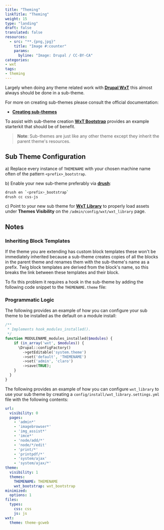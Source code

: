 ```yaml
---
title: "Theming"
linkTitle: "Theming"
weight: 15
type: "landing"
draft: false
translated: false
resources:
  - src: "**.{png,jpg}"
    title: "Image #:counter"
    params:
      byline: "Image: Drupal / CC-BY-CA"
categories:
- wxt
tags:
- theming
---
```


Largely when doing any theme related work with **[Drupal WxT][wxt]** this almost always should be done in a sub-theme.

For more on creating sub-themes please consult the official documentation:

- **[Creating sub-themes][sub-themes]**

To assist with sub-theme creation **[WxT Bootstrap][wxt_bootstrap]** provides an example starterkit that should be of benefit.

> **Note**: Sub-themes are just like any other theme except they inherit the parent theme's resources.

## Sub Theme Configuration

a) Replace every instance of `THEMENAME` with your chosen machine name often of the pattern `<prefix>_bootstrap`.

b) Enable your new sub-theme preferably via **[drush][drush]**:

```sh
drush en `<prefix>_bootstrap`
drush cc css-js
```

c) Point to your new sub theme for **[WxT Library][wxt_library]** to properly load assets under **Themes Visibility** on the `/admin/config/wxt/wxt_library` page.

## Notes

### Inheriting Block Templates

If the theme you are extending has custom block templates these won't be immediately inherited because a sub-theme creates copies of all the blocks in the parent theme and renames them with the sub-theme's name as a prefix. Twig block templates are derived from the block's name, so this breaks the link between these templates and their block.

To fix this problem it requires a hook in the sub-theme by adding the following code snippet to the `THEMENAME.theme` file:

### Programmatic Logic

The following provides an example of how you can configure your sub theme to be installed as the default on a module install:

```php
/**
 * Implements hook_modules_installed().
 */
function MODULENAME_modules_installed($modules) {
    if (in_array('wxt', $modules)) {
      \Drupal::configFactory()
        ->getEditable('system.theme')
        ->set('default', 'THEMENAME')
        ->set('admin', 'claro')
        ->save(TRUE);
    }
  }
}
```

The following provides an example of how you can configure `wxt_library` to use your sub theme by creating a `config/install/wxt_library.settings.yml` file with the following contents:

```yaml
url:
  visibility: 0
  pages:
    - 'admin*'
    - 'imagebrowser*'
    - 'img_assist*'
    - 'imce*'
    - 'node/add/*'
    - 'node/*/edit'
    - 'print/*'
    - 'printpdf/*'
    - 'system/ajax'
    - 'system/ajax/*'
theme:
  visibility: 1
  themes:
    THEMENAME: THEMENAME
    wxt_bootstrap: wxt_bootstrap
minimized:
  options: 1
files:
  types:
    css: css
    js: js
wxt:
  theme: theme-gcweb
```

<!-- Links Referenced -->

[drush]:         https://www.drush.org/latest/
[sub-themes]:    https://www.drupal.org/docs/theming-drupal/creating-sub-themes
[wxt]:           https://github.com/drupalwxt/wxt
[wxt_bootstrap]: https://www.drupal.org/project/wxt_bootstrap
[wxt_library]:   https://www.drupal.org/project/wxt_library
